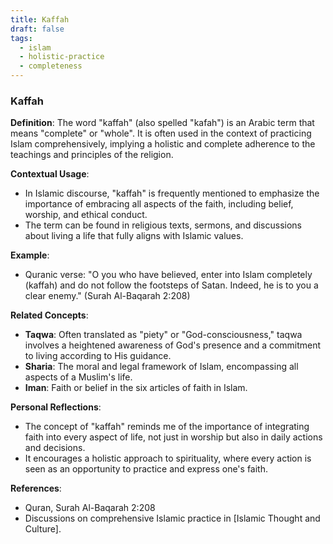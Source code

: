 ```yaml
---
title: Kaffah
draft: false
tags:
  - islam
  - holistic-practice
  - completeness
---
```


### Kaffah

**Definition**: The word "kaffah" (also spelled "kafah") is an Arabic term that means "complete" or "whole". It is often used in the context of practicing Islam comprehensively, implying a holistic and complete adherence to the teachings and principles of the religion.

**Contextual Usage**:

- In Islamic discourse, "kaffah" is frequently mentioned to emphasize the importance of embracing all aspects of the faith, including belief, worship, and ethical conduct.
- The term can be found in religious texts, sermons, and discussions about living a life that fully aligns with Islamic values.

**Example**:

- Quranic verse: "O you who have believed, enter into Islam completely (kaffah) and do not follow the footsteps of Satan. Indeed, he is to you a clear enemy." (Surah Al-Baqarah 2:208)

**Related Concepts**:

- **Taqwa**: Often translated as "piety" or "God-consciousness," taqwa involves a heightened awareness of God's presence and a commitment to living according to His guidance.
- **Sharia**: The moral and legal framework of Islam, encompassing all aspects of a Muslim's life.
- **Iman**: Faith or belief in the six articles of faith in Islam.

**Personal Reflections**:

- The concept of "kaffah" reminds me of the importance of integrating faith into every aspect of life, not just in worship but also in daily actions and decisions.
- It encourages a holistic approach to spirituality, where every action is seen as an opportunity to practice and express one's faith.

**References**:

- Quran, Surah Al-Baqarah 2:208
- Discussions on comprehensive Islamic practice in [Islamic Thought and Culture].
